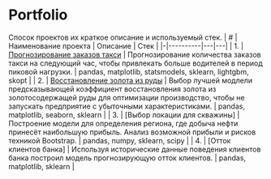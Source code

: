 # Portfolio
Спосок проектов их краткое описание и используемый стек.
| # | Наименование проекта | Описание | Стек |
|-|----------|---|---|
| 1. | [Прогнозирование заказов такси](https://github.com/Z-Oleg9208/portfolio/tree/main/Прогнозирование%20заказов%20такси) | Прогнозирование количества заказов такси на следующий час, чтобы привлекать больше водителей в период пиковой нагрузки. | pandas, matplotlib, statsmodels, sklearn, lightgbm, skopt |
| 2. | [Восстановление золота из руды](https://github.com/Z-Oleg9208/portfolio/tree/main/Восстановление%20золота%20из%20руды) | Выбор лучшей модлели предсказывающей коэффициент восстановления золота из золотосодержащей руды для оптимизации производство, чтобы не запускать предприятие с убыточными характеристиками. | pandas, matplotlib, seaborn, sklearn |
| 3. | [Выбор локации для скважины] | Построение модели для определения региона, где добыча нефти принесёт наибольшую прибыль. Анализ возможной прибыли и рисков техникой Bootstrap. | pandas, numpy, sklearn, scipy |
| 4. | [Отток клиентов банка] | Используя исторические данные поведения клиентов банка построил модель прогнозирующую отток клиентов. | pandas, matplotlib, sklearn |
